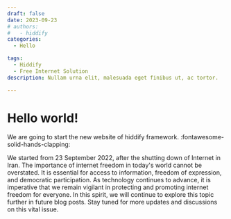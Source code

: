 ```yaml
---
draft: false
date: 2023-09-23 
# authors:
#   - hiddify
categories:
  - Hello

tags:
  - Hiddify
  - Free Internet Solution
description: Nullam urna elit, malesuada eget finibus ut, ac tortor.

---
```


# Hello world!
We are going to start the new website of hiddify framework. :fontawesome-solid-hands-clapping:

<!-- more -->
We started from 23 September 2022, after the shutting down of Internet in Iran.
The importance of internet freedom in today's world cannot be overstated. It is essential for access to information, freedom of expression, and democratic participation. As technology continues to advance, it is imperative that we remain vigilant in protecting and promoting internet freedom for everyone. In this spirit, we will continue to explore this topic further in future blog posts. Stay tuned for more updates and discussions on this vital issue.
